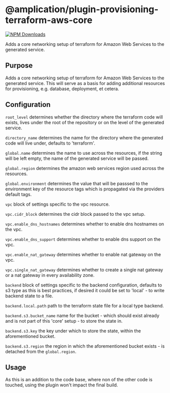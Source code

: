 # @amplication/plugin-provisioning-terraform-aws-core

[![NPM Downloads](https://img.shields.io/npm/dt/@amplication/plugin-provisioning-terraform-aws-corec)](https://www.npmjs.com/package/@amplication/plugin-provisioning-terraform-aws-core)

Adds a core networking setup of terraform for Amazon Web Services to the generated service.

## Purpose

Adds a core networking setup of terraform for Amazon Web Services to the generated service. This will serve as a basis for adding additional resources for provisioning, e.g. database, deployment, et cetera.

## Configuration

`root_level` determines whether the directory where the terraform code will exists, lives under the root of the repository or on the level of the generated service.

`directory_name` determines the name for the directory where the generated code will live under, defaults to 'terraform'.

`global.name` determines the name to use across the resources, if the string will be left empty, the name of the generated service will be passed.

`global.region` determines the amazon web services region used across the resources.

`global.environment` determines the value that will be passsed to the environment key of the resource tags which is propagated via the providers default tags.

`vpc` block of settings specific to the vpc resource.

`vpc.cidr_block` determines the cidr block passed to the vpc setup.

`vpc.enable_dns_hostnames` determines whether to enable dns hostnames on the vpc.

`vpc.enable_dns_support` determines whether to enable dns support on the vpc.

`vpc.enable_nat_gateway` determines whether to enable nat gateway on the vpc.

`vpc.single_nat_gateway` determines whether to create a single nat gateway or a nat gateway in every availability zone.

`backend` block of settings specific to the backend configuration, defaults to s3 type as this is best practices, if desired it could be set to 'local' - to write backend state to a file.

`backend.local.path` path to the terraform state file for a local type backend.

`backend.s3.bucket_name` name for the bucket - which should exist already and is not part of this 'core' setup - to store the state in.

`backend.s3.key` the key under which to store the state, within the aforementioned bucket.

`backend.s3.region` the region in which the aforementioned bucket exists - is detached from the `global.region`.


## Usage

As this is an addition to the code base, where non of the other code is touched, using the plugin won't impact the final build.

